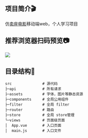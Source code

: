 ## 项目简介🎬

仿[卖座电影](https://m.maizuo.com/)移动端web，个人学习项目



## 推荐浏览器扫码预览📷

![](https://ae01.alicdn.com/kf/H1429dabd25884d33bb599ac246fe1fc2R.png)



## 目录结构🌳

```
src              # 源代码
├─api            # 所有请求
├─assets         # 字体，图片等静态资源
├─components     # 全局公用组件
├─filter         # 全局 filter
├─router         # 路由
├─store          # 全局 store管理 
└─views          # 页面级页面
│  App.vue       # 入口页面
│  main.js       # 入口文件
   

```

​            
